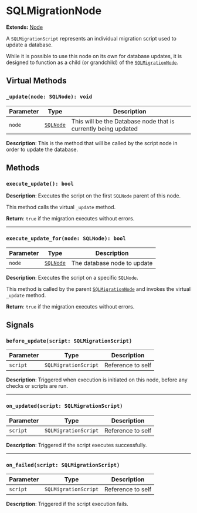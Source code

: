 # SQLMigrationNode

**Extends:** [Node](https://docs.godotengine.org/en/4.3/classes/class_node.html)

A `SQLMigrationScript` represents an individual migration script used to update a database.  

While it is possible to use this node on its own for database updates, it is designed 
to function as a child (or grandchild) of the [`SQLMigrationNode`](SQLMigrationNode.md).


## Virtual Methods

### `_update(node: SQLNode): void`
| Parameter | Type                       | Description                                                    |
|-----------|----------------------------|----------------------------------------------------------------|
| `node`    | [`SQLNode`](../SQLNode.md) | This will be the Database node that is currently being updated |

**Description**: This is the method that will be called by the script node in order to update the database. 

## Methods

### `execute_update(): bool`  
**Description**: Executes the script on the first `SQLNode` parent of this node.  

This method calls the virtual `_update` method.  

**Return**: `true` if the migration executes without errors.  

---

### `execute_update_for(node: SQLNode): bool`  
| Parameter | Type                       | Description                 |
|-----------|----------------------------|-----------------------------|
| `node`    | [`SQLNode`](../SQLNode.md) | The database node to update |

**Description**: Executes the script on a specific `SQLNode`.  

This method is called by the parent [`SQLMigrationNode`](SQLMigrationNode.md) and invokes the 
virtual `_update` method.  

**Return**: `true` if the migration executes without errors.

## Signals  

### `before_update(script: SQLMigrationScript)`  
| Parameter | Type                 | Description       |  
|-----------|----------------------|-------------------|  
| `script`  | `SQLMigrationScript` | Reference to self |  

**Description**: Triggered when execution is initiated on this node, before any checks or scripts are run.  

---  

### `on_updated(script: SQLMigrationScript)`  
| Parameter | Type                 | Description       |  
|-----------|----------------------|-------------------|  
| `script`  | `SQLMigrationScript` | Reference to self |  

**Description**: Triggered if the script executes successfully.  

---  

### `on_failed(script: SQLMigrationScript)`  
| Parameter | Type                 | Description       |  
|-----------|----------------------|-------------------|  
| `script`  | `SQLMigrationScript` | Reference to self |  

**Description**: Triggered if the script execution fails.

